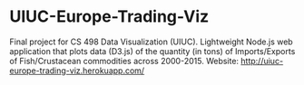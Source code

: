 # UIUC-Europe-Trading-Viz
Final project for CS 498 Data Visualization (UIUC). 
Lightweight Node.js web application that plots data (D3.js) of the quantity (in tons) of Imports/Exports of Fish/Crustacean commodities across 2000-2015.
Website: http://uiuc-europe-trading-viz.herokuapp.com/
